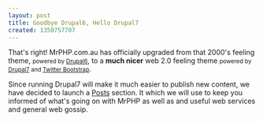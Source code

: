 ```yaml
---
layout: post
title: Goodbye Drupal6, Hello Drupal7
created: 1350757707
---
```

That's right!  MrPHP.com.au has officially upgraded from that 2000's feeling theme, <small>powered by <a href="http://drupal.org/drupal-6.0">Drupal6</a></small>, to a <strong>much nicer</strong> web 2.0 feeling theme <small>powered by <a href="http://drupal.org/drupal-7.0">Drupal7</a> and <a href="http://twitter.github.com/bootstrap/">Twitter Bootstrap</a></small>.

Since running Drupal7 will make it much easier to publish new content, we have decided to launch a <a href="post">Posts</a> section.  It  which we will use to keep you informed of what's going on with MrPHP as well as and useful web services and general web gossip.

